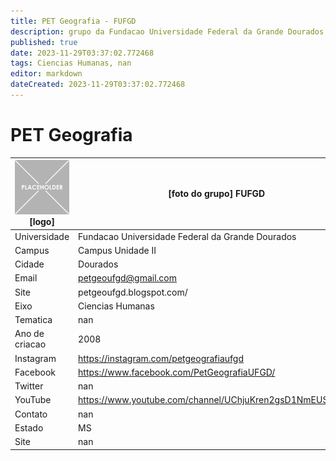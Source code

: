 ```yaml
---
title: PET Geografia - FUFGD
description: grupo da Fundacao Universidade Federal da Grande Dourados
published: true
date: 2023-11-29T03:37:02.772468
tags: Ciencias Humanas, nan
editor: markdown
dateCreated: 2023-11-29T03:37:02.772468
---
```


# PET Geografia


| ![placeholder.png](/placeholder.png) [logo] | [foto do grupo] FUFGD         |
| ------------------------------------------- | ------------------------------------------------- |
| Universidade                                | Fundacao Universidade Federal da Grande Dourados      |
| Campus                                      | Campus Unidade II            |
| Cidade                                      | Dourados             |
| Email                                       | petgeoufgd@gmail.com             |
| Site                                        | petgeoufgd.blogspot.com/              |
| Eixo                                        | Ciencias Humanas              |
| Tematica                                    | nan          |
| Ano de criacao                              | 2008        |
| Instagram                                   | https://instagram.com/petgeografiaufgd         |
| Facebook                                    | https://www.facebook.com/PetGeografiaUFGD/          |
| Twitter                                     | nan           |
| YouTube                                     | https://www.youtube.com/channel/UChjuKren2gsD1NmEUS8KlUQ           |
| Contato                                     | nan         |
| Estado                                      |  MS            |
| Site                                        | nan |
